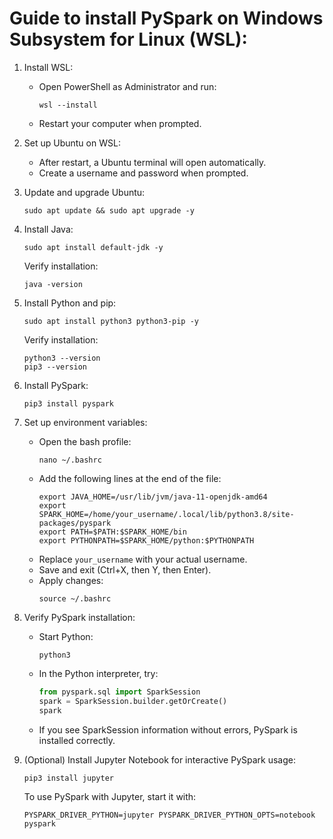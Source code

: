 # Guide to install PySpark on Windows Subsystem for Linux (WSL):

1. Install WSL:
   - Open PowerShell as Administrator and run:
     ```
     wsl --install
     ```
   - Restart your computer when prompted.

2. Set up Ubuntu on WSL:
   - After restart, a Ubuntu terminal will open automatically.
   - Create a username and password when prompted.

3. Update and upgrade Ubuntu:
   ```
   sudo apt update && sudo apt upgrade -y
   ```

4. Install Java:
   ```
   sudo apt install default-jdk -y
   ```
   Verify installation:
   ```
   java -version
   ```

5. Install Python and pip:
   ```
   sudo apt install python3 python3-pip -y
   ```
   Verify installation:
   ```
   python3 --version
   pip3 --version
   ```

6. Install PySpark:
   ```
   pip3 install pyspark
   ```

7. Set up environment variables:
   - Open the bash profile:
     ```
     nano ~/.bashrc
     ```
   - Add the following lines at the end of the file:
     ```
     export JAVA_HOME=/usr/lib/jvm/java-11-openjdk-amd64
     export SPARK_HOME=/home/your_username/.local/lib/python3.8/site-packages/pyspark
     export PATH=$PATH:$SPARK_HOME/bin
     export PYTHONPATH=$SPARK_HOME/python:$PYTHONPATH
     ```
   - Replace `your_username` with your actual username.
   - Save and exit (Ctrl+X, then Y, then Enter).
   - Apply changes:
     ```
     source ~/.bashrc
     ```

8. Verify PySpark installation:
   - Start Python:
     ```
     python3
     ```
   - In the Python interpreter, try:
     ```python
     from pyspark.sql import SparkSession
     spark = SparkSession.builder.getOrCreate()
     spark
     ```
   - If you see SparkSession information without errors, PySpark is installed correctly.

9. (Optional) Install Jupyter Notebook for interactive PySpark usage:
   ```
   pip3 install jupyter
   ```
   To use PySpark with Jupyter, start it with:
   ```
   PYSPARK_DRIVER_PYTHON=jupyter PYSPARK_DRIVER_PYTHON_OPTS=notebook pyspark
   ```
